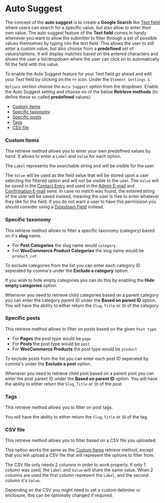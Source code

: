 # Auto Suggest

The concept of the **auto suggest** is to create a **Google Search** like [Text field](text) where users can search for a specific value, but also allow to enter their own value.
The auto suggest feature of the **Text field** comes in handy whenever you want to allow the submitter to filter through a set of possible values themselves by typing into the text field.
This allows the user to still enter a custom value, but also choose from a **predefined** set of values/options.
It will display matches based on the entered characters and shows the user a list/dropdown where the user can click on to automatically fill the field with this value.

To enable the Auto Suggest feature for your Text field go ahead and edit your Text field by clicking on the :pencil2: icon.
Under the `Element Settings & Options` section choose the `Auto Suggest` option from the dropdown.
Enable the Auto Suggest setting and choose on of the below **Retrieve methods** (to define these so called **predefined** values):

* [Custom items](#custom-items)
* [Specific taxonomy](#specific-taxonomy)
* [Specific posts](#specific-posts)
* [Tags](#tags)
* [CSV file](#csv-file)


### Custom Items

This retrieve method allows you to enter your own predefined values by hand. It allows to enter a `Label` and `Value` for each option.

The `Label` represents the searchable string and will be visible for the user.

The `Value` will be used as the field value that will be stored upon a user selecting the filtered option and will not be visible to the user.
The `Value` will be saved in the [Contact Entry](contact-entry) and used in the [Admin E-mail](admin-email) and [Confirmation E-mail](confirmation-email) send.
In case no match was found, the entered string of the user will be saved instead, meaning the user is free to enter whatever they like for the field.
If you do not want a user to have this permission you should consider using a [Dropdown Field](dropdown) instead.


### Specific taxonomy

This retrieve method allows to filter a specific taxonomy (category) based on it's **slug** name.
- For **Post Categories** the slug name would `category`.<br />
- For **WooCommerce Product Categories** the slug name would be `product_cat`.

To exclude categories from the list you can enter each category ID seperated by comma's under the **Exclude a category** option.

If you wish to hide empty categories you can do this by enabling the **Hide empty categories** option.

Whenever you need to retrieve child categories based on a parent category you can enter the category parent ID under the **Based on parent ID** option.
You will have the ability to either return the `Slug`, `Title` or `ID` of the category.


### Specific posts

This retrieve method allows to filter on posts based on the given `Post type`.
- For **Pages** the post type would be `page`
- For **Posts** the post type would be `post`
- For **WooCommerce Products** the post type would be `product`

To exclude posts from the list you can enter each post ID seperated by comma's under the **Exclude a post** option.

Whenever you need to retrieve child post based on a parent post you can enter the post parent ID under the **Based on parent ID** option.
You will have the ability to either return the `Slug`, `Title` or `ID` of the post.


### Tags

This retrieve method allows you to filter on post tags.

You will have the ability to either return the `Slug`, `Title` or `ID` of the tag.


### CSV file

This retrieve method allows you to filter based on a CSV file you uploaded.

This option works the same as the [Custom Items](#custom-items) retrieve method, except that you will upload a CSV file that will represent the options to filter from.

The CSV file only needs 2 columns in order to work properly. If only 1 column was used, the `Label` and `Value` will share the same value. When 2 columns are used the first column represent the `Label`, and the second column it's `Value`.

Depending on the CSV you might need to set a custom delimiter or enclosure, this can be optionally changed if required.